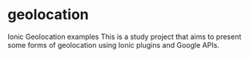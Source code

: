 # geolocation
Ionic Geolocation examples
This is a study project that aims to present some forms of geolocation using Ionic plugins and Google APIs.
